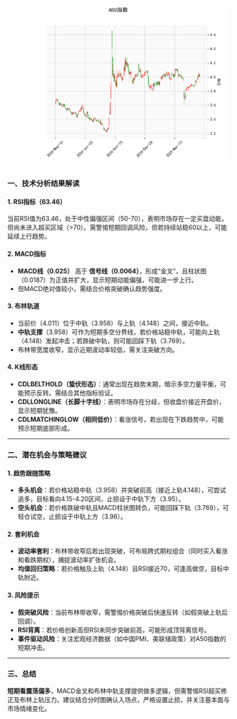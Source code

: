 ![图](SH300.png)



### 一、技术分析结果解读

#### 1. **RSI指标（63.46）**  
当前RSI值为63.46，处于中性偏强区间（50-70），表明市场存在一定买盘动能，但尚未进入超买区域（>70）。需警惕短期回调风险，但若持续站稳60以上，可能延续上行趋势。

#### 2. **MACD指标**  
- **MACD线（0.025）** 高于 **信号线（0.0064）**，形成“金叉”，且柱状图（0.0187）为正值并扩大，显示短期动能偏强，可能进一步上行。  
- 但MACD绝对值较小，需结合价格突破确认趋势强度。

#### 3. **布林轨道**  
- 当前价（4.011）位于中轨（3.958）与上轨（4.148）之间，接近中轨。  
- **中轨支撑**（3.958）可作为短期多空分界线，若价格站稳中轨，可能向上轨（4.148）发起冲击；若跌破中轨，则可能回踩下轨（3.769）。  
- 布林带宽度收窄，显示近期波动率较低，需关注突破方向。

#### 4. **K线形态**  
- **CDLBELTHOLD（蛰伏形态）**：通常出现在趋势末期，暗示多空力量平衡，可能预示反转。需结合其他指标验证。  
- **CDLLONGLINE（长脚十字线）**：表明市场存在分歧，但收盘价接近开盘价，显示短期犹豫。  
- **CDLMATCHINGLOW（相同低价）**：看涨信号，若出现在下跌趋势中，可能预示短期底部形成。

---

### 二、潜在机会与策略建议

#### 1. **趋势跟随策略**  
- **多头机会**：若价格站稳中轨（3.958）并突破前高（接近上轨4.148），可尝试追多，目标看向4.15-4.20区间，止损设于中轨下方（3.95）。  
- **空头机会**：若价格跌破中轨且MACD柱状图转负，可能回踩下轨（3.769），可轻仓试空，止损设于中轨上方（3.96）。

#### 2. **套利机会**  
- **波动率套利**：布林带收窄后若出现突破，可布局跨式期权组合（同时买入看涨和看跌期权），捕捉波动率扩张机会。  
- **均值回归策略**：若价格触及上轨（4.148）且RSI接近70，可逢高做空，目标中轨附近。

#### 3. **风险提示**  
- **假突破风险**：当前布林带收窄，需警惕价格突破后快速反转（如假突破上轨后回调）。  
- **RSI背离**：若价格创新高但RSI未同步突破前高，可能形成顶背离信号。  
- **事件驱动风险**：关注宏观经济数据（如中国PMI、美联储政策）对A50指数的短期冲击。

---

### 三、总结  
**短期看震荡偏多**，MACD金叉和布林中轨支撑提供做多逻辑，但需警惕RSI超买修正及布林上轨压力。建议结合分时图确认入场点，严格设置止损，并关注基本面与市场情绪变化。